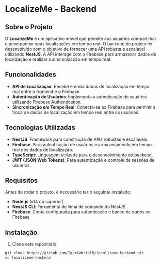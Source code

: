 # LocalizeMe - Backend

## Sobre o Projeto

O **LocalizeMe** é um aplicativo móvel que permite aos usuários compartilhar e acompanhar suas localizações em tempo real. O backend do projeto foi desenvolvido com o objetivo de fornecer uma API robusta e escalável utilizando **NestJS**. A API interage com o Firebase para armazenar dados de localização e realizar a sincronização em tempo real.

## Funcionalidades

- **API de Localização**: Recebe e envia dados de localização em tempo real entre o frontend e o Firebase.
- **Autenticação de Usuários**: Implementa a autenticação de usuários utilizando Firebase Authentication.
- **Sincronização em Tempo Real**: Conecta-se ao Firebase para permitir a troca de dados de localização em tempo real entre os usuários.

## Tecnologias Utilizadas

- **NestJS**: Framework para construção de APIs robustas e escaláveis.
- **Firebase**: Para autenticação de usuários e armazenamento em tempo real dos dados de localização.
- **TypeScript**: Linguagem utilizada para o desenvolvimento do backend.
- **JWT (JSON Web Tokens)**: Para autenticação e controle de sessões de usuários.

## Requisitos

Antes de rodar o projeto, é necessário ter o seguinte instalado:

- **Node.js** (v14 ou superior)
- **NestJS CLI**: Ferramenta de linha de comando do NestJS
- **Firebase**: Conta configurada para autenticação e banco de dados no Firebase

## Instalação

1. Clone este repositório:

```bash
git clone https://github.com/IgorGabrielM/localizeme-backend.git
cd localizeme-backend
